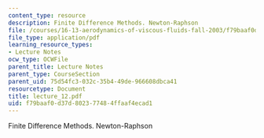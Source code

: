 ```yaml
---
content_type: resource
description: Finite Difference Methods. Newton-Raphson
file: /courses/16-13-aerodynamics-of-viscous-fluids-fall-2003/f79baaf0d37d802377484ffaaf4ecad1_lecture_12.pdf
file_type: application/pdf
learning_resource_types:
- Lecture Notes
ocw_type: OCWFile
parent_title: Lecture Notes
parent_type: CourseSection
parent_uid: 75d54fc3-032c-35b4-49de-966608dbca41
resourcetype: Document
title: lecture_12.pdf
uid: f79baaf0-d37d-8023-7748-4ffaaf4ecad1
---
```

Finite Difference Methods. Newton-Raphson

